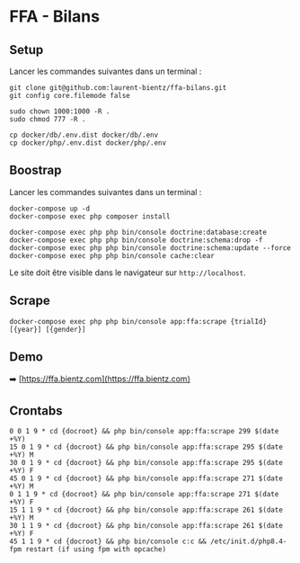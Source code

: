 # FFA - Bilans

## Setup

Lancer les commandes suivantes dans un terminal :

```console
git clone git@github.com:laurent-bientz/ffa-bilans.git
git config core.filemode false

sudo chown 1000:1000 -R .
sudo chmod 777 -R .

cp docker/db/.env.dist docker/db/.env
cp docker/php/.env.dist docker/php/.env
```

## Boostrap

Lancer les commandes suivantes dans un terminal :

```console
docker-compose up -d
docker-compose exec php composer install

docker-compose exec php php bin/console doctrine:database:create
docker-compose exec php php bin/console doctrine:schema:drop -f
docker-compose exec php php bin/console doctrine:schema:update --force
docker-compose exec php php bin/console cache:clear
```

Le site doit être visible dans le navigateur sur `http://localhost`.

## Scrape

```console
docker-compose exec php php bin/console app:ffa:scrape {trialId} [{year}] [{gender}]
```

## Demo

➡️ [https://ffa.bientz.com](https://ffa.bientz.com)

## Crontabs

```console
0 0 1 9 * cd {docroot} && php bin/console app:ffa:scrape 299 $(date +%Y)
15 0 1 9 * cd {docroot} && php bin/console app:ffa:scrape 295 $(date +%Y) M
30 0 1 9 * cd {docroot} && php bin/console app:ffa:scrape 295 $(date +%Y) F
45 0 1 9 * cd {docroot} && php bin/console app:ffa:scrape 271 $(date +%Y) M
0 1 1 9 * cd {docroot} && php bin/console app:ffa:scrape 271 $(date +%Y) F
15 1 1 9 * cd {docroot} && php bin/console app:ffa:scrape 261 $(date +%Y) M
30 1 1 9 * cd {docroot} && php bin/console app:ffa:scrape 261 $(date +%Y) F
45 1 1 9 * cd {docroot} && php bin/console c:c && /etc/init.d/php8.4-fpm restart (if using fpm with opcache)
```